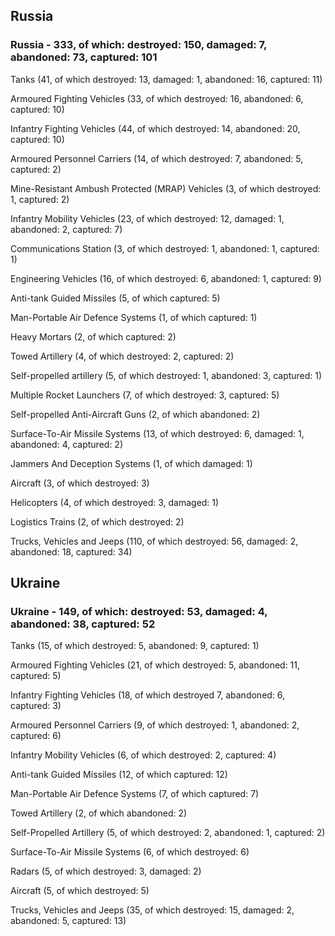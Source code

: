 
 
 ## Russia
 
 ### Russia - 333, of which: destroyed: 150, damaged: 7, abandoned: 73, captured: 101

 

 

 Tanks (41, of which destroyed: 13, damaged: 1, abandoned: 16, captured: 11)

 Armoured Fighting Vehicles (33, of which destroyed: 16, abandoned: 6, captured: 10)

 Infantry Fighting Vehicles (44, of which destroyed: 14, abandoned: 20, captured: 10)

 Armoured Personnel Carriers (14, of which destroyed: 7, abandoned: 5, captured: 2)

 Mine-Resistant Ambush Protected (MRAP) Vehicles (3, of which destroyed: 1, captured: 2)

 Infantry Mobility Vehicles (23, of which destroyed: 12, damaged: 1, abandoned: 2, captured: 7)

 Communications Station (3, of which destroyed: 1, abandoned: 1, captured: 1)

 Engineering Vehicles (16, of which destroyed: 6, abandoned: 1, captured: 9)

 Anti-tank Guided Missiles (5, of which captured: 5)

 Man-Portable Air Defence Systems (1, of which captured: 1)

 Heavy Mortars (2, of which captured: 2)

 Towed Artillery (4, of which destroyed: 2, captured: 2)

 Self-propelled artillery (5, of which destroyed: 1, abandoned: 3, captured: 1)

 Multiple Rocket Launchers (7, of which destroyed: 3, captured: 5)

 Self-propelled Anti-Aircraft Guns (2, of which abandoned: 2)

 Surface-To-Air Missile Systems (13, of which destroyed: 6, damaged: 1, abandoned: 4, captured: 2)

 Jammers And Deception Systems (1, of which damaged: 1)

 Aircraft (3, of which destroyed: 3)

 Helicopters (4, of which destroyed: 3, damaged: 1)

 Logistics Trains (2, of which destroyed: 2)

 Trucks, Vehicles and Jeeps (110, of which destroyed: 56, damaged: 2, abandoned: 18, captured: 34)

 
 
 ## Ukraine
 
 ### Ukraine - 149, of which: destroyed: 53, damaged: 4, abandoned: 38, captured: 52

 

 

 Tanks (15, of which destroyed: 5, abandoned: 9, captured: 1)

 Armoured Fighting Vehicles (21, of which destroyed: 5, abandoned: 11, captured: 5)

 Infantry Fighting Vehicles (18, of which destroyed 7, abandoned: 6, captured: 3)

 Armoured Personnel Carriers (9, of which destroyed: 1, abandoned: 2, captured: 6)

 Infantry Mobility Vehicles (6, of which destroyed: 2, captured: 4)

 Anti-tank Guided Missiles (12, of which captured: 12)

 Man-Portable Air Defence Systems (7, of which captured: 7)

 Towed Artillery (2, of which abandoned: 2)

 Self-Propelled Artillery (5, of which destroyed: 2, abandoned: 1, captured: 2)

 Surface-To-Air Missile Systems (6, of which destroyed: 6)

 

 

 Radars (5, of which destroyed: 3, damaged: 2)

 Aircraft (5, of which destroyed: 5)

 Trucks, Vehicles and Jeeps (35, of which destroyed: 15, damaged: 2, abandoned: 5, captured: 13)

